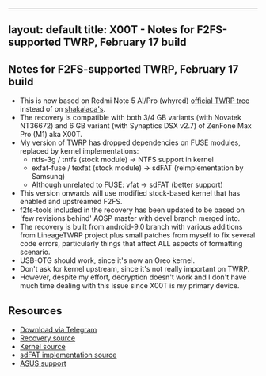 ----
layout: default
title: X00T - Notes for F2FS-supported TWRP, February 17 build
----

## Notes for F2FS-supported TWRP, February 17 build

* This is now based on Redmi Note 5 AI/Pro (whyred) [official TWRP tree](https://github.com/TeamWin/android_device_xiaomi_whyred) instead of on [shakalaca's](https://github.com/shakalaca/android_device_asus_X00T).
* The recovery is compatible with both 3/4 GB variants (with Novatek NT36672) and 6 GB variant (with Synaptics DSX v2.7) of ZenFone Max Pro (M1) aka X00T.
* My version of TWRP has dropped dependencies on FUSE modules, replaced by kernel implementations:
  * ntfs-3g / tntfs (stock module) -> NTFS support in kernel
  * exfat-fuse / texfat (stock module) -> sdFAT (reimplementation by Samsung)
  * Although unrelated to FUSE: vfat -> sdFAT (better support)
* This version onwards will use modified stock-based kernel that has enabled and upstreamed F2FS.
* f2fs-tools included in the recovery has been updated to be based on 'few revisions behind' AOSP master with devel branch merged into.
* The recovery is built from android-9.0 branch with various additions from LineageTWRP project plus small patches from myself to fix several code errors, particularly things that affect ALL aspects of formatting scenario.
* USB-OTG should work, since it's now an Oreo kernel.
* Don't ask for kernel upstream, since it's not really important on TWRP.
* However, despite my effort, decryption doesn't work and I don't have much time dealing with this issue since X00T is my primary device.

## Resources

* [Download via Telegram](https://t.me/KudProjectCI/76)
* [Recovery source](https://github.com/KudProject/bootable_recovery)
* [Kernel source](https://github.com/KudProject/kernel_asus_sdm660/tree/android-8.1)
* [sdFAT implementation source](https://github.com/cryptomilk/kernel-sdfat)
* [ASUS support](https://www.asus.com/Phone/ZenFone-Max-Pro-M1/HelpDesk_Download)
